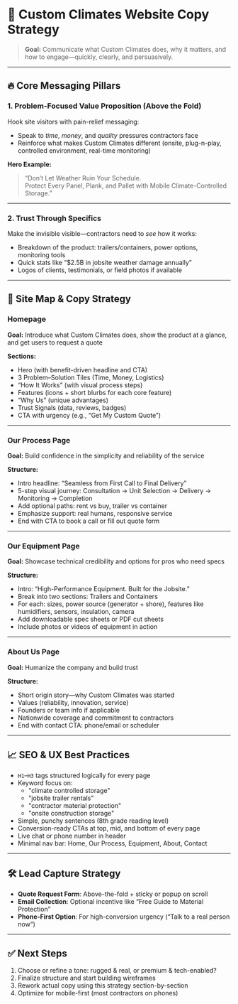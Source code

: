 # 📄 Custom Climates Website Copy Strategy

> **Goal:** Communicate what Custom Climates does, why it matters, and how to engage—quickly, clearly, and persuasively.

---

## 🔥 Core Messaging Pillars

### 1. Problem-Focused Value Proposition (Above the Fold)
Hook site visitors with pain-relief messaging:
- Speak to *time*, *money*, and *quality* pressures contractors face
- Reinforce what makes Custom Climates different (onsite, plug-n-play, controlled environment, real-time monitoring)

**Hero Example:**
> “Don’t Let Weather Ruin Your Schedule.  
> Protect Every Panel, Plank, and Pallet with Mobile Climate-Controlled Storage.”

---

### 2. Trust Through Specifics
Make the invisible visible—contractors need to *see* how it works:
- Breakdown of the product: trailers/containers, power options, monitoring tools
- Quick stats like “$2.5B in jobsite weather damage annually”
- Logos of clients, testimonials, or field photos if available

---

## 🧭 Site Map & Copy Strategy

### Homepage
**Goal:** Introduce what Custom Climates does, show the product at a glance, and get users to request a quote

**Sections:**
- Hero (with benefit-driven headline and CTA)
- 3 Problem–Solution Tiles (Time, Money, Logistics)
- “How It Works” (with visual process steps)
- Features (icons + short blurbs for each core feature)
- “Why Us” (unique advantages)
- Trust Signals (data, reviews, badges)
- CTA with urgency (e.g., “Get My Custom Quote”)

---

### Our Process Page
**Goal:** Build confidence in the simplicity and reliability of the service

**Structure:**
- Intro headline: “Seamless from First Call to Final Delivery”
- 5-step visual journey: Consultation → Unit Selection → Delivery → Monitoring → Completion
- Add optional paths: rent vs buy, trailer vs container
- Emphasize support: real humans, responsive service
- End with CTA to book a call or fill out quote form

---

### Our Equipment Page
**Goal:** Showcase technical credibility and options for pros who need specs

**Structure:**
- Intro: “High-Performance Equipment. Built for the Jobsite.”
- Break into two sections: Trailers and Containers
- For each: sizes, power source (generator + shore), features like humidifiers, sensors, insulation, camera
- Add downloadable spec sheets or PDF cut sheets
- Include photos or videos of equipment in action

---

### About Us Page
**Goal:** Humanize the company and build trust

**Structure:**
- Short origin story—why Custom Climates was started
- Values (reliability, innovation, service)
- Founders or team info if applicable
- Nationwide coverage and commitment to contractors
- End with contact CTA: phone/email or scheduler

---

## 📈 SEO & UX Best Practices

- `H1`–`H3` tags structured logically for every page
- Keyword focus on:
  - "climate controlled storage"
  - "jobsite trailer rentals"
  - "contractor material protection"
  - "onsite construction storage"
- Simple, punchy sentences (8th grade reading level)
- Conversion-ready CTAs at top, mid, and bottom of every page
- Live chat or phone number in header
- Minimal nav bar: Home, Our Process, Equipment, About, Contact

---

## 🛠 Lead Capture Strategy

- **Quote Request Form**: Above-the-fold + sticky or popup on scroll
- **Email Collection**: Optional incentive like “Free Guide to Material Protection”
- **Phone-First Option**: For high-conversion urgency (“Talk to a real person now”)

---

## ✅ Next Steps

1. Choose or refine a tone: rugged & real, or premium & tech-enabled?
2. Finalize structure and start building wireframes
3. Rework actual copy using this strategy section-by-section
4. Optimize for mobile-first (most contractors on phones)